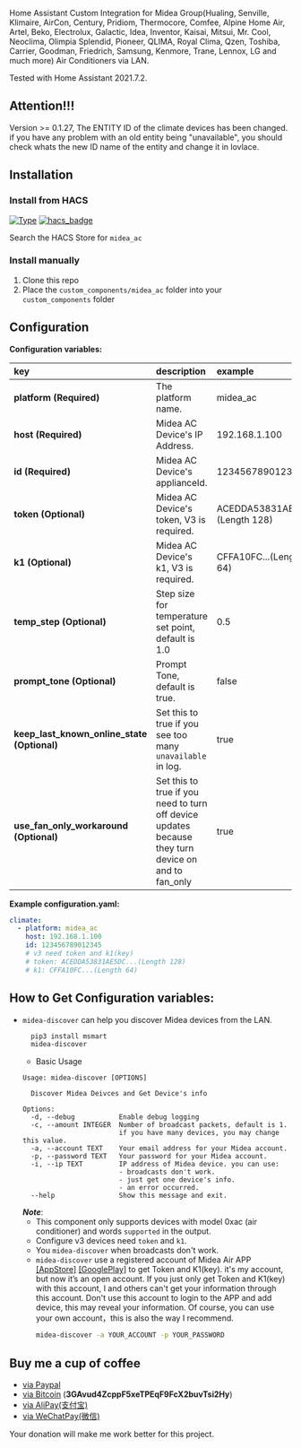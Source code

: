 Home Assistant Custom Integration for Midea Group(Hualing, Senville, Klimaire, AirCon, Century, Pridiom, Thermocore, Comfee, Alpine Home Air, Artel, Beko, Electrolux, Galactic, Idea, Inventor, Kaisai, Mitsui, Mr. Cool, Neoclima, Olimpia Splendid, Pioneer, QLIMA, Royal Clima, Qzen, Toshiba, Carrier, Goodman, Friedrich, Samsung, Kenmore, Trane, Lennox, LG and much more) Air Conditioners via LAN.

Tested with Home Assistant 2021.7.2.

## Attention!!!
Version >= 0.1.27, The ENTITY ID of the climate devices has been changed. if you have any problem with an old entity being "unavailable", you should check whats the new ID name of the entity and change it in lovlace.

## Installation

### Install from HACS
[![Type](https://img.shields.io/badge/Type-Custom_Component-orange.svg)](https://github.com/mac-zhou/midea-ac-py) [![hacs_badge](https://img.shields.io/badge/HACS-Default-orange.svg)](https://github.com/custom-components/hacs)

Search the HACS Store for ```midea_ac```

### Install manually
1. Clone this repo
2. Place the `custom_components/midea_ac` folder into your `custom_components` folder

## Configuration

**Configuration variables:**  

key | description | example 
:--- | :--- | :---
**platform (Required)** | The platform name. | midea_ac
**host (Required)** | Midea AC Device's IP Address. | 192.168.1.100
**id (Required)** | Midea AC Device's applianceId. | 123456789012345
**token (Optional)** | Midea AC Device's token, V3 is required. | ACEDDA53831AE5DC...(Length 128)
**k1 (Optional)** | Midea AC Device's k1, V3 is required. | CFFA10FC...(Length 64)
**temp_step (Optional)** | Step size for temperature set point, default is 1.0 | 0.5
**prompt_tone (Optional)** | Prompt Tone, default is true. | false
**keep_last_known_online_state (Optional)** | Set this to true if you see too many  `unavailable` in log. | true
**use_fan_only_workaround (Optional)** | Set this to true if you need to turn off device updates because they turn device on and to fan_only | true

**Example configuration.yaml:**
```yaml
climate:
  - platform: midea_ac
    host: 192.168.1.100
    id: 123456789012345
    # v3 need token and k1(key)
    # token: ACEDDA53831AE5DC...(Length 128)
    # k1: CFFA10FC...(Length 64)
```

## How to Get Configuration variables:
- `midea-discover` can help you discover Midea devices from the LAN.
  ```zsh
    pip3 install msmart
    midea-discover
  ```
  - Basic Usage
  ```
  Usage: midea-discover [OPTIONS]

    Discover Midea Deivces and Get Device's info

  Options:
    -d, --debug           Enable debug logging
    -c, --amount INTEGER  Number of broadcast packets, default is 1.
                          if you have many devices, you may change this value.
    -a, --account TEXT    Your email address for your Midea account.
    -p, --password TEXT   Your password for your Midea account.
    -i, --ip TEXT         IP address of Midea device. you can use:
                          - broadcasts don't work.
                          - just get one device's info.
                          - an error occurred.
    --help                Show this message and exit.
  ```
  ***Note***: 
  - This component only supports devices with model 0xac (air conditioner) and words `supported` in the output. 
  - Configure v3 devices need `token` and `k1`.
  - You `midea-discover`  when broadcasts don't work.
  - `midea-discover` use a registered account of Midea Air APP [[AppStore]](https://apps.apple.com/app/midea-air/id1007999530) [[GooglePlay]](https://play.google.com/store/apps/details?id=com.midea.aircondition.obm) to get Token and K1(key).
  it's my account, but now it’s an open account.
  If you just only get Token and K1(key) with this account, I and others can't get your information through this account.
  Don't use this account to login to the APP and add device, this may reveal your information. Of course, you can use your own account，this is also the way I recommend.
    ```zsh
    midea-discover -a YOUR_ACCOUNT -p YOUR_PASSWORD
    ```

## Buy me a cup of coffee

- [via Paypal](https://www.paypal.me/himaczhou)
- [via Bitcoin](bitcoin:3GAvud4ZcppF5xeTPEqF9FcX2buvTsi2Hy) (**3GAvud4ZcppF5xeTPEqF9FcX2buvTsi2Hy**)
- [via AliPay(支付宝)](https://i.loli.net/2020/05/08/nNSTAPUGDgX2sBe.png)
- [via WeChatPay(微信)](https://i.loli.net/2020/05/08/ouj6SdnVirDzRw9.jpg)

Your donation will make me work better for this project.

